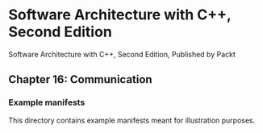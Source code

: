 # Software Architecture with C++, Second Edition

Software Architecture with C++, Second Edition, Published by Packt

## Chapter 16: Communication

### Example manifests

This directory contains example manifests meant for illustration purposes.

